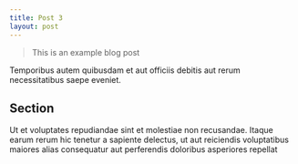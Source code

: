 ```yaml
---
title: Post 3
layout: post
---
```


> This is an example blog post

Temporibus autem quibusdam et aut officiis debitis aut rerum necessitatibus saepe eveniet.

## Section

Ut et voluptates repudiandae sint et molestiae non recusandae. Itaque earum rerum hic tenetur a sapiente delectus, ut aut reiciendis voluptatibus maiores alias consequatur aut perferendis doloribus asperiores repellat
